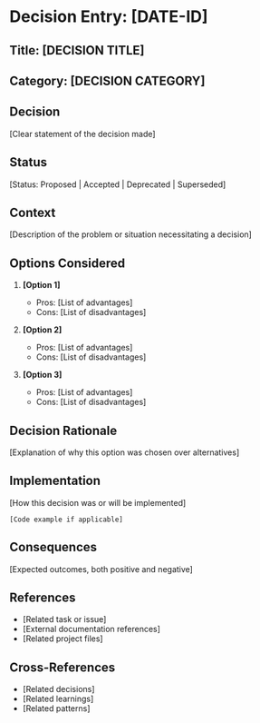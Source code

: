 # Decision Entry: [DATE-ID]

## Title: [DECISION TITLE]

## Category: [DECISION CATEGORY]

## Decision
[Clear statement of the decision made]

## Status
[Status: Proposed | Accepted | Deprecated | Superseded]

## Context
[Description of the problem or situation necessitating a decision]

## Options Considered
1. **[Option 1]**
   - Pros: [List of advantages]
   - Cons: [List of disadvantages]

2. **[Option 2]**
   - Pros: [List of advantages]
   - Cons: [List of disadvantages]

3. **[Option 3]**
   - Pros: [List of advantages]
   - Cons: [List of disadvantages]

## Decision Rationale
[Explanation of why this option was chosen over alternatives]

## Implementation
[How this decision was or will be implemented]

```
[Code example if applicable]
```

## Consequences
[Expected outcomes, both positive and negative]

## References
- [Related task or issue]
- [External documentation references]
- [Related project files]

## Cross-References
- [Related decisions]
- [Related learnings]
- [Related patterns]
